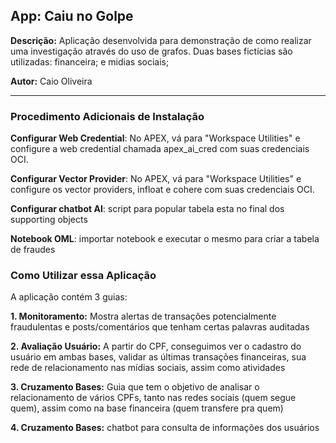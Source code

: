 ## **App: Caiu no Golpe**
**Descrição:** Aplicação desenvolvida para demonstração de como realizar uma investigação através do uso de grafos. Duas bases fictícias são utilizadas: financeira; e midias sociais;

**Autor:** Caio Oliveira  

---

### **Procedimento Adicionais de Instalação**

**Configurar Web Credential**: No APEX, vá para "Workspace Utilities" e configure a web credential chamada apex_ai_cred com suas credenciais OCI.

**Configurar Vector Provider**: No APEX, vá para "Workspace Utilities" e configure os vector providers, infloat e cohere com suas credenciais OCI.

**Configurar chatbot AI**: script para popular tabela esta no final dos supporting objects

**Notebook OML**: importar notebook e executar o mesmo para criar a tabela de fraudes

### **Como Utilizar essa Aplicação**

A aplicação contém 3 guias:

**1. Monitoramento:** Mostra alertas de transações potencialmente fraudulentas e posts/comentários que tenham certas palavras auditadas

**2. Avaliação Usuário:** A partir do CPF, conseguimos ver o cadastro do usuário em ambas bases, validar as últimas transações financeiras, sua rede de relacionamento nas mídias sociais, assim como atividades

**3. Cruzamento Bases:** Guia que tem o objetivo de analisar o relacionamento de vários CPFs, tanto nas redes sociais (quem segue quem), assim como na base financeira (quem transfere pra quem)

**4. Cruzamento Bases:** chatbot para consulta de informações dos usuários